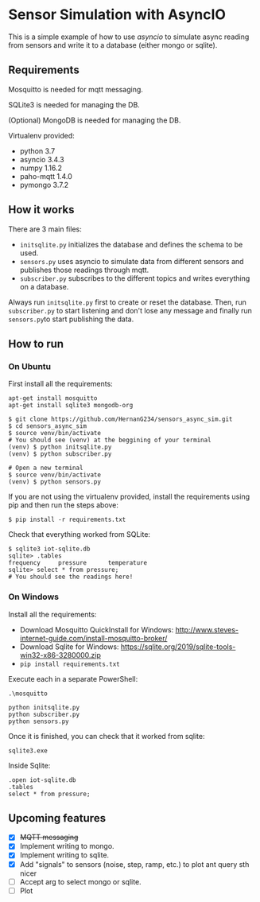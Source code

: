 Sensor Simulation with AsyncIO
==============================

This is a simple example of how to use *asyncio* to simulate async reading from
sensors and write it to a database (either mongo or sqlite).

Requirements
------------
Mosquitto is needed for mqtt messaging.

SQLite3 is needed for managing the DB.

(Optional) MongoDB is needed for managing the DB.

Virtualenv provided:

* python 3.7
* asyncio 3.4.3
* numpy 1.16.2
* paho-mqtt 1.4.0
* pymongo 3.7.2

How it works
------------
There are 3 main files:

* `initsqlite.py` initializes the database and defines the schema to be used.
* `sensors.py` uses asyncio to simulate data from different sensors and
publishes those readings through mqtt.
* `subscriber.py` subscribes to the different topics and writes everything on a
database.

Always run `initsqlite.py` first to create or reset the database. Then, run
`subscriber.py` to start listening and don't lose any message and finally run
`sensors.py`to start publishing the data.

How to run
----------

### On Ubuntu

First install all the requirements:
```
apt-get install mosquitto
apt-get install sqlite3 mongodb-org
```

```
$ git clone https://github.com/HernanG234/sensors_async_sim.git
$ cd sensors_async_sim
$ source venv/bin/activate
# You should see (venv) at the beggining of your terminal
(venv) $ python initsqlite.py
(venv) $ python subscriber.py

# Open a new terminal
$ source venv/bin/activate
(venv) $ python sensors.py
```

If you are not using the virtualenv provided, install the requirements using pip and then run the steps above:

```
$ pip install -r requirements.txt
```

Check that everything worked from SQLite:
```
$ sqlite3 iot-sqlite.db
sqlite> .tables
frequency     pressure      temperature
sqlite> select * from pressure;
# You should see the readings here!
```

### On Windows

Install all the requirements:

* Download Mosquitto QuickInstall for Windows: http://www.steves-internet-guide.com/install-mosquitto-broker/
* Download Sqlite for Windows: https://sqlite.org/2019/sqlite-tools-win32-x86-3280000.zip
* `pip install requirements.txt`

Execute each in a separate PowerShell:

```
.\mosquitto

python initsqlite.py
python subscriber.py
python sensors.py
```

Once it is finished, you can check that it worked from sqlite:

```
sqlite3.exe
```
Inside Sqlite:
```
.open iot-sqlite.db
.tables
select * from pressure;
```

Upcoming features
----------------

- [x] ~~MQTT messaging~~
- [x] Implement writing to mongo.
- [x] Implement writing to sqlite.
- [x] Add "signals" to sensors (noise, step, ramp, etc.) to plot ant query sth nicer
- [ ] Accept arg to select mongo or sqlite.
- [ ] Plot
